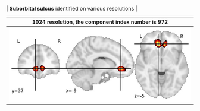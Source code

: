 


| **Suborbital sulcus** identified on various resolutions |

| 1024 resolution, the component index number is 972|  
|:---:|  
| ![Component 1024](../1024/final/972.jpg "From component 1024: Suborbital sulcus") |